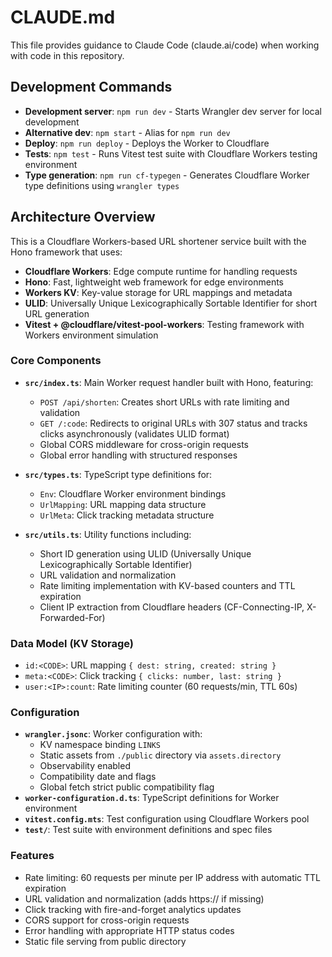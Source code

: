 # CLAUDE.md

This file provides guidance to Claude Code (claude.ai/code) when working with code in this repository.

## Development Commands

- **Development server**: `npm run dev` - Starts Wrangler dev server for local development
- **Alternative dev**: `npm start` - Alias for `npm run dev`
- **Deploy**: `npm run deploy` - Deploys the Worker to Cloudflare
- **Tests**: `npm test` - Runs Vitest test suite with Cloudflare Workers testing environment
- **Type generation**: `npm run cf-typegen` - Generates Cloudflare Worker type definitions using `wrangler types`

## Architecture Overview

This is a Cloudflare Workers-based URL shortener service built with the Hono framework that uses:

- **Cloudflare Workers**: Edge compute runtime for handling requests
- **Hono**: Fast, lightweight web framework for edge environments
- **Workers KV**: Key-value storage for URL mappings and metadata
- **ULID**: Universally Unique Lexicographically Sortable Identifier for short URL generation
- **Vitest + @cloudflare/vitest-pool-workers**: Testing framework with Workers environment simulation

### Core Components

- **`src/index.ts`**: Main Worker request handler built with Hono, featuring:

  - `POST /api/shorten`: Creates short URLs with rate limiting and validation
  - `GET /:code`: Redirects to original URLs with 307 status and tracks clicks asynchronously (validates ULID format)
  - Global CORS middleware for cross-origin requests
  - Global error handling with structured responses

- **`src/types.ts`**: TypeScript type definitions for:

  - `Env`: Cloudflare Worker environment bindings
  - `UrlMapping`: URL mapping data structure
  - `UrlMeta`: Click tracking metadata structure

- **`src/utils.ts`**: Utility functions including:
  - Short ID generation using ULID (Universally Unique Lexicographically Sortable Identifier)
  - URL validation and normalization
  - Rate limiting implementation with KV-based counters and TTL expiration
  - Client IP extraction from Cloudflare headers (CF-Connecting-IP, X-Forwarded-For)

### Data Model (KV Storage)

- `id:<CODE>`: URL mapping `{ dest: string, created: string }`
- `meta:<CODE>`: Click tracking `{ clicks: number, last: string }`
- `user:<IP>:count`: Rate limiting counter (60 requests/min, TTL 60s)

### Configuration

- **`wrangler.jsonc`**: Worker configuration with:
  - KV namespace binding `LINKS`
  - Static assets from `./public` directory via `assets.directory`
  - Observability enabled
  - Compatibility date and flags
  - Global fetch strict public compatibility flag
- **`worker-configuration.d.ts`**: TypeScript definitions for Worker environment
- **`vitest.config.mts`**: Test configuration using Cloudflare Workers pool
- **`test/`**: Test suite with environment definitions and spec files

### Features

- Rate limiting: 60 requests per minute per IP address with automatic TTL expiration
- URL validation and normalization (adds https:// if missing)
- Click tracking with fire-and-forget analytics updates
- CORS support for cross-origin requests
- Error handling with appropriate HTTP status codes
- Static file serving from public directory
